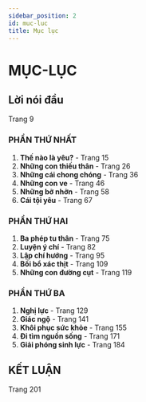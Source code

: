 ```yaml
---
sidebar_position: 2
id: muc-luc
title: Mục lục
---
```



# MỤC-LỤC

## Lời nói đầu
Trang 9

### PHẦN THỨ NHẤT
1. **Thế nào là yêu?** - Trang 15  
2. **Những con thiếu thân** - Trang 26  
3. **Những cái chong chóng** - Trang 36  
4. **Những con ve** - Trang 46  
5. **Những bỡ nhỡn** - Trang 58  
6. **Cái tội yêu** - Trang 67

### PHẦN THỨ HAI
1. **Ba phép tu thân** - Trang 75  
2. **Luyện ý chí** - Trang 82  
3. **Lập chí hướng** - Trang 95  
4. **Bồi bổ xác thịt** - Trang 109  
5. **Những con đường cụt** - Trang 119

### PHẦN THỨ BA
1. **Nghị lực** - Trang 129  
2. **Giác ngộ** - Trang 141  
3. **Khôi phục sức khỏe** - Trang 155  
4. **Đi tìm nguồn sống** - Trang 171  
5. **Giải phóng sinh lực** - Trang 184

## KẾT LUẬN
Trang 201
